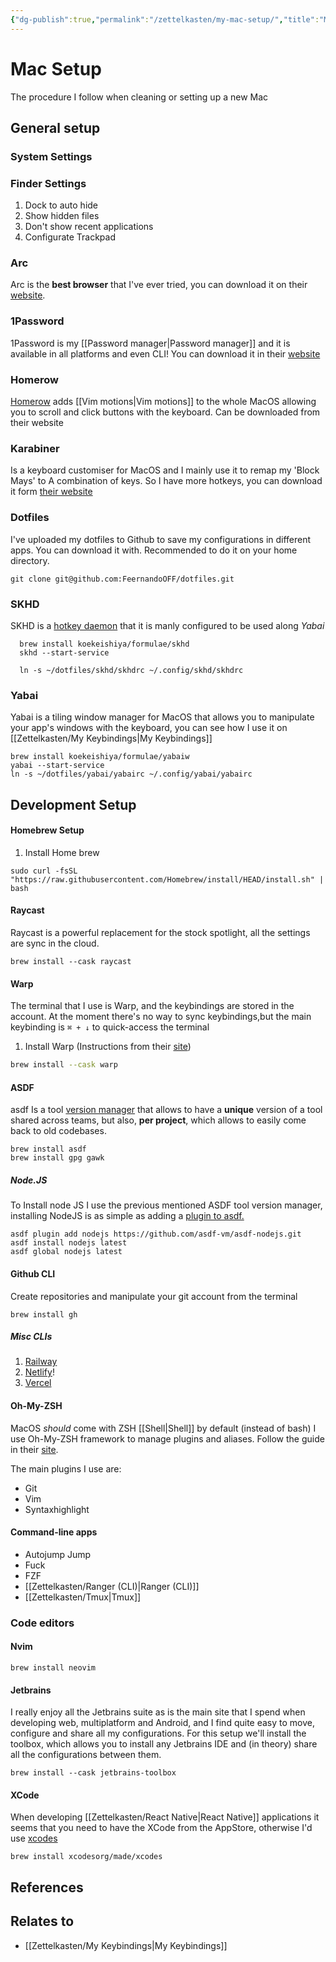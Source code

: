 ```yaml
---
{"dg-publish":true,"permalink":"/zettelkasten/my-mac-setup/","title":"My Mac Setup","tags":["core/tech","outputs/ideas","status/done"],"created":"2023-01-23T11:06:40.000+00:00"}
---
```



# Mac Setup

The procedure I follow when cleaning or setting up a new Mac

## General setup
### System Settings

### Finder Settings

1. Dock to auto hide
2. Show hidden files
3. Don't show recent applications
4. Configurate Trackpad
### Arc

Arc is the **best browser** that I've ever tried, you can download it on their [website](https://arc.net/).

### 1Password

1Password is my [[Password manager\|Password manager]] and it is available in all platforms and even CLI! You can download it in their [website](https://1password.com/downloads/command-line/)


### Homerow
[Homerow](https://www.homerow.app/) adds [[Vim motions\|Vim motions]] to the whole MacOS allowing you to scroll and click buttons with the keyboard. Can be downloaded from their website

### Karabiner
Is a keyboard customiser for MacOS and I mainly use it to remap my 'Block Mays' to A combination of keys. So I have more hotkeys, you can download it form [their website](https://karabiner-elements.pqrs.org/docs/getting-started/installation/)


### Dotfiles

I've uploaded my dotfiles to Github to save my configurations in different apps. You can download it with. Recommended to do it on your home directory.
```
git clone git@github.com:FeernandoOFF/dotfiles.git
```

### SKHD

SKHD is a [hotkey daemon](https://github.com/koekeishiya/skhd) that it is manly configured to be used along *Yabai*
```
  brew install koekeishiya/formulae/skhd
  skhd --start-service
  
  ln -s ~/dotfiles/skhd/skhdrc ~/.config/skhd/skhdrc
```
### Yabai

Yabai is a tiling window manager for MacOS that allows you to manipulate your app's windows with the keyboard, you can see how I use it on [[Zettelkasten/My Keybindings\|My Keybindings]]

```
brew install koekeishiya/formulae/yabaiw
yabai --start-service
ln -s ~/dotfiles/yabai/yabairc ~/.config/yabai/yabairc
```

## Development Setup

#### Homebrew Setup
1. Install Home brew

```
sudo curl -fsSL "https://raw.githubusercontent.com/Homebrew/install/HEAD/install.sh" | bash
```

#### Raycast
Raycast is a powerful replacement for the stock spotlight, all the settings are sync in the cloud.

``` 
brew install --cask raycast
```
#### Warp
The terminal that I use is Warp, and the keybindings are stored in the account.
At the moment there's no way to sync keybindings,but the main keybinding is `⌘ + ↓` to quick-access the terminal

1. Install Warp (Instructions from their [site](https://www.warp.dev/))

```bash
brew install --cask warp
```

#### ASDF
asdf Is a tool [version manager](https://asdf-vm.com/guide/introduction.html) that allows to have a **unique** version of a tool shared across teams, but also, **per project**, which allows to easily come back to old codebases.

```
brew install asdf
brew install gpg gawk
```
##### Node.JS
To Install node JS I use the previous mentioned ASDF tool version manager, installing NodeJS is as simple as adding a [plugin to asdf.](https://github.com/asdf-vm/asdf-nodejs)

```
asdf plugin add nodejs https://github.com/asdf-vm/asdf-nodejs.git
asdf install nodejs latest
asdf global nodejs latest
```


#### Github CLI
Create repositories and manipulate your git account from the terminal

```
brew install gh
```
##### Misc CLIs
1. [Railway](https://docs.railway.app/develop/cli)
2. [Netlify](https://docs.netlify.com/cli/get-started/)!
3. [Vercel](https://vercel.com/docs/cli)

#### Oh-My-ZSH
MacOS *should* come with ZSH [[Shell\|Shell]] by default (instead of bash) I use Oh-My-ZSH framework to manage plugins and aliases. Follow the guide in their [site](https://github.com/ohmyzsh/ohmyzsh/wiki).

The main plugins I use are:
- Git
- Vim
- Syntaxhighlight
#### Command-line apps
- Autojump Jump
- Fuck
- FZF
-  [[Zettelkasten/Ranger (CLI)\|Ranger (CLI)]] 
- [[Zettelkasten/Tmux\|Tmux]]

### Code editors

#### Nvim
```
brew install neovim
```

#### Jetbrains
I really enjoy all the Jetbrains suite as is the main site that I spend when developing web, multiplatform and Android, and I find quite easy to move, configure and share all my configurations.
For this setup we'll install the toolbox, which  allows you to install any Jetbrains IDE and (in theory) share all the configurations between them.

```
brew install --cask jetbrains-toolbox
```

#### XCode
When developing [[Zettelkasten/React Native\|React Native]] applications it seems that you need to have the XCode from the AppStore, otherwise I'd use [xcodes](https://github.com/XcodesOrg/xcodes)

```
brew install xcodesorg/made/xcodes
```

## References

## Relates to
- [[Zettelkasten/My Keybindings\|My Keybindings]]
